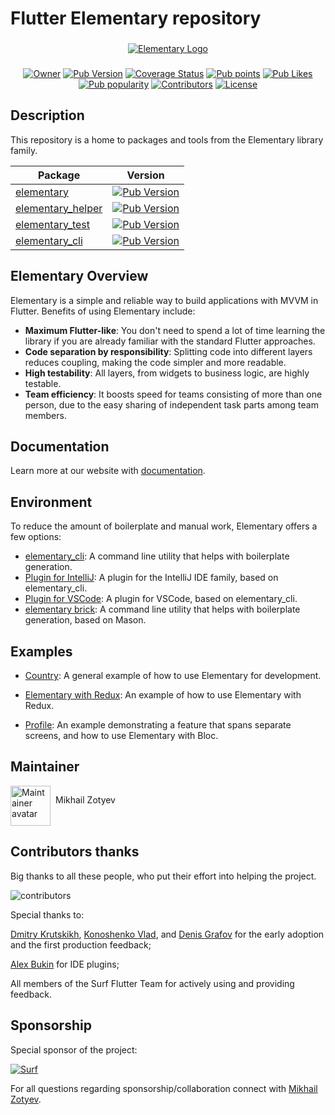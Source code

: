 # Flutter Elementary repository
###
<p align="center">
    <a href="https://documentation.elementaryteam.dev/"><img src="https://i.ibb.co/jgkB4ZN/Elementary-Logo.png" alt="Elementary Logo"></a>
</p>

###

<p align="center">
    <a href="https://github.com/MbIXjkee"><img src="https://img.shields.io/badge/Owner-mbixjkee-red.svg" alt="Owner"></a>
    <a href="https://pub.dev/packages/elementary"><img src="https://img.shields.io/pub/v/elementary?logo=dart&logoColor=white" alt="Pub Version"></a>
    <a href="https://app.codecov.io/gh/Elementary-team/flutter-elementary"><img src="https://img.shields.io/codecov/c/github/Elementary-team/flutter-elementary?flag=elementary&logo=codecov&logoColor=white" alt="Coverage Status"></a>
    <a href="https://pub.dev/packages/elementary"><img src="https://badgen.net/pub/points/elementary" alt="Pub points"></a>
    <a href="https://pub.dev/packages/elementary"><img src="https://badgen.net/pub/likes/elementary" alt="Pub Likes"></a>
    <a href="https://pub.dev/packages/elementary"><img src="https://badgen.net/pub/popularity/elementary" alt="Pub popularity"></a>
    <a href="https://github.com/Elementary-team/flutter-elementary/graphs/contributors"><img src="https://badgen.net/github/contributors/Elementary-team/flutter-elementary" alt="Contributors"></a>
    <a href="https://github.com/Elementary-team/flutter-elementary/blob/main/LICENSE"><img src="https://badgen.net/github/license/Elementary-team/flutter-elementary" alt="License"></a>
</p>

## Description

This repository is a home to packages and tools from the Elementary library family.

| Package                                                                                                                    |                                                                Version                                                                 |
|----------------------------------------------------------------------------------------------------------------------------|:--------------------------------------------------------------------------------------------------------------------------------------:|
| [elementary](https://github.com/Elementary-team/flutter-elementary/tree/main/packages/elementary)                          |        [![Pub Version](https://img.shields.io/pub/v/elementary?logo=dart&logoColor=white)](https://pub.dev/packages/elementary)        |
| [elementary_helper](https://github.com/Elementary-team/flutter-elementary/tree/main/packages/elementary_helper)            | [![Pub Version](https://img.shields.io/pub/v/elementary_helper?logo=dart&logoColor=white)](https://pub.dev/packages/elementary_helper) |
| [elementary_test](https://github.com/Elementary-team/flutter-elementary/tree/main/packages/elementary_test)                |   [![Pub Version](https://img.shields.io/pub/v/elementary_test?logo=dart&logoColor=white)](https://pub.dev/packages/elementary_test)   |
| [elementary_cli](https://github.com/Elementary-team/flutter-elementary/tree/main/packages/elementary_tools/elementary_cli) |    [![Pub Version](https://img.shields.io/pub/v/elementary_cli?logo=dart&logoColor=white)](https://pub.dev/packages/elementary_cli)    |

## Elementary Overview

Elementary is a simple and reliable way to build applications with MVVM in Flutter. Benefits of using Elementary include:

- **Maximum Flutter-like**: You don't need to spend a lot of time learning the library if you are already familiar with the standard Flutter approaches.
- **Code separation by responsibility**: Splitting code into different layers reduces coupling, making the code simpler and more readable.
- **High testability**: All layers, from widgets to business logic, are highly testable.
- **Team efficiency**: It boosts speed for teams consisting of more than one person, due to the easy sharing of independent task parts among team members.

## Documentation

Learn more at our website with [documentation](https://documentation.elementaryteam.dev/").

## Environment

To reduce the amount of boilerplate and manual work, Elementary offers a few options:

- [elementary_cli](https://pub.dev/packages/elementary_cli): A command line utility that helps with boilerplate generation.
- [Plugin for IntelliJ](https://plugins.jetbrains.com/plugin/18099-elementary): A plugin for the IntelliJ IDE family, based on elementary_cli.
- [Plugin for VSCode](https://marketplace.visualstudio.com/items?itemName=ElementaryTeam.elementary): A plugin for VSCode, based on elementary_cli.
- [elementary brick](https://brickhub.dev/bricks/elementary): A command line utility that helps with boilerplate generation, based on Mason.

## Examples

- [Country](https://github.com/Elementary-team/flutter-elementary/tree/main/examples/country): A general example of how to use Elementary for development.

- [Elementary with Redux](https://github.com/Elementary-team/flutter-elementary/tree/main/examples/elementary_redux): An example of how to use Elementary with Redux.

- [Profile](https://github.com/Elementary-team/flutter-elementary/tree/main/examples/profile): An example demonstrating a feature that spans separate screens, and how to use Elementary with Bloc.

## Maintainer

<a href="https://github.com/MbIXjkee">
    <div style="display: inline-block;">
        <img src="https://i.ibb.co/6Hhpg5L/circle-ava-jedi.png" height="64" width="64" alt="Maintainer avatar">
        <p style="float:right; margin-left: 8px;">Mikhail Zotyev</p>
    </div>
</a>

## Contributors thanks

Big thanks to all these people, who put their effort into helping the project.

![contributors](https://contributors-img.firebaseapp.com/image?repo=Elementary-team/flutter-elementary)
<a href="https://github.com/Elementary-team/flutter-elementary/graphs/contributors"></a>

Special thanks to:

[Dmitry Krutskikh](https://github.com/dkrutskikh), [Konoshenko Vlad](https://github.com/vlkonoshenko), and 
[Denis Grafov](https://github.com/grafovdenis) for the early adoption and the first production feedback;

[Alex Bukin](https://github.com/AlexeyBukin) for IDE plugins;

All members of the Surf Flutter Team for actively using and providing feedback.

## Sponsorship

Special sponsor of the project:

<a href="https://surf.dev/">
<img src="https://surf.dev/wp-content/themes/surf/assets/img/logo.svg" alt="Surf"/>
</a>

For all questions regarding sponsorship/collaboration connect with [Mikhail Zotyev](https://github.com/MbIXjkee).
